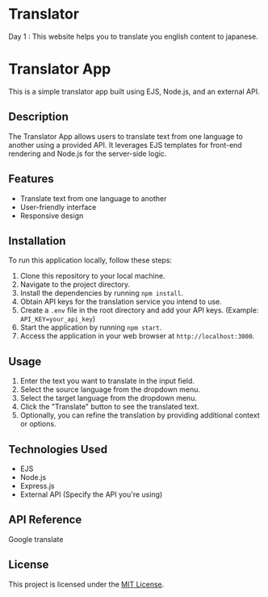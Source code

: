# Translator
Day 1  : This website helps you to translate you english content to japanese.

# Translator App

This is a simple translator app built using EJS, Node.js, and an external API.

## Description

The Translator App allows users to translate text from one language to another using a provided API. It leverages EJS templates for front-end rendering and Node.js for the server-side logic.

## Features

- Translate text from one language to another
- User-friendly interface
- Responsive design

## Installation

To run this application locally, follow these steps:

1. Clone this repository to your local machine.
2. Navigate to the project directory.
3. Install the dependencies by running `npm install`.
4. Obtain API keys for the translation service you intend to use.
5. Create a `.env` file in the root directory and add your API keys. (Example: `API_KEY=your_api_key`)
6. Start the application by running `npm start`.
7. Access the application in your web browser at `http://localhost:3000`.

## Usage

1. Enter the text you want to translate in the input field.
2. Select the source language from the dropdown menu.
3. Select the target language from the dropdown menu.
4. Click the "Translate" button to see the translated text.
5. Optionally, you can refine the translation by providing additional context or options.

## Technologies Used

- EJS
- Node.js
- Express.js
- External API (Specify the API you're using)

## API Reference

Google translate

## License

This project is licensed under the [MIT License](LICENSE).

